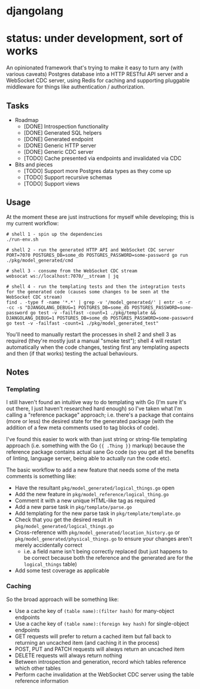 # djangolang

# status: under development, sort of works

An opinionated framework that's trying to make it easy to turn any (with various caveats) Postgres database into a HTTP RESTful API server and a WebSocket CDC server,
using Redis for caching and supporting pluggable middleware for things like authentication / authorization.

## Tasks

- Roadmap
  - [DONE] Introspection functionality
  - [DONE] Generated SQL helpers
  - [DONE] Generated endpoint
  - [DONE] Generic HTTP server
  - [DONE] Generic CDC server
  - [TODO] Cache presented via endpoints and invalidated via CDC
- Bits and pieces
  - [TODO] Support more Postgres data types as they come up
  - [TODO] Support recursive schemas
  - [TODO] Support views

## Usage

At the moment these are just instructions for myself while developing; this is my current workflow:

```shell
# shell 1 - spin up the dependencies
./run-env.sh

# shell 2 - run the generated HTTP API and WebSocket CDC server
PORT=7070 POSTGRES_DB=some_db POSTGRES_PASSWORD=some-password go run ./pkg/model_generated/cmd

# shell 3 - consume from the WebSocket CDC stream
websocat ws://localhost:7070/__stream | jq

# shell 4 - run the templating tests and then the integration tests for the generated code (causes some changes to be seen at the WebSocket CDC stream)
find . -type f -name '*.*' | grep -v '/model_generated/' | entr -n -r -cc -s "DJANGOLANG_DEBUG=1 POSTGRES_DB=some_db POSTGRES_PASSWORD=some-password go test -v -failfast -count=1 ./pkg/template && DJANGOLANG_DEBUG=1 POSTGRES_DB=some_db POSTGRES_PASSWORD=some-password go test -v -failfast -count=1 ./pkg/model_generated_test"
```

You'll need to manually restart the processes in shell 2 and shell 3 as required (they're mostly just a manual "smoke test"); shell 4 will restart automatically when the code
changes, testing first any templating aspects and then (if that works) testing the actual behaviours.

## Notes

### Templating

I still haven't found an intuitive way to do templating with Go (I'm sure it's out there, I just haven't researched hard enough) so I've taken what I'm calling a "reference package"
approach; i.e. there's a package that contains (more or less) the desired state for the generated package (with the addition of a few meta comments used to tag blocks of code).

I've found this easier to work with than just string or string-file templating approach (i.e. something with the Go `{{ .Thing }}` markup) because the reference package contains
actual sane Go code (so you get all the benefits of linting, language server, being able to actually run the code etc).

The basic workflow to add a new feature that needs some of the meta comments is something like:

- Have the resultant `pkg/model_generated/logical_things.go` open
- Add the new feature in `pkg/model_reference/logical_thing.go`
- Comment it with a new unique HTML-like tag as required
- Add a new parse task in `pkg/template/parse.go`
- Add templating for the new parse task in `pkg/template/template.go`
- Check that you get the desired result in `pkg/model_generated/logical_things.go`
- Cross-reference with `pkg/model_generated/location_history.go` or `pkg/model_generated/physical_things.go` to ensure your changes aren't merely accidentally correct
  - i.e. a field name isn't being correctly replaced (but just happens to be correct because both the reference and the generated are for the `logical_things` table)
- Add some test coverage as applicable

### Caching

So the broad approach will be something like:

- Use a cache key of `(table name):(filter hash)` for many-object endpoints
- Use a cache key of `(table name):(foreign key hash)` for single-object endpoints
- GET requests will prefer to return a cached item but fall back to returning an uncached item (and caching it in the process)
- POST, PUT and PATCH requests will always return an uncached item
- DELETE requests will always return nothing
- Between introspection and generation, record which tables reference which other tables
- Perform cache invalidation at the WebSocket CDC server using the table reference information
